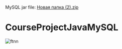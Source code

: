 MySQL jar file: [Новая папка (2).zip](https://github.com/Operans/CourseProjectJavaMySQL/files/10043909/2.zip)
# CourseProjectJavaMySQL
![ftnn](https://user-images.githubusercontent.com/97016997/203251302-540c08c6-5114-4587-8120-eca65c95d2a5.png)
